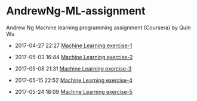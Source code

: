 # AndrewNg-ML-assignment
Andrew Ng Machine learning programming assignment (Coursera) by Quin Wu


- 2017-04-27 22:27  [Machine Learning exercise-1](https://github.com/Aemonwk/AndrewNg-ML-exercise/tree/master/machine-learning-ex1)

- 2017-05-03 16:44  [Machine Learning exercise-2](https://github.com/Aemonwk/AndrewNg-ML-exercise/tree/master/machine-learning-ex2)

- 2017-05-08 21:31  [Machine Learning exercise-3](https://github.com/Aemonwk/AndrewNg-ML-exercise/tree/master/machine-learning-ex3)

- 2017-05-15 22:52  [Machine Learning exercise-4](https://github.com/Aemonwk/AndrewNg-ML-exercise/tree/master/machine-learning-ex4)

- 2017-05-24 18:09  [Machine Learning exercise-5](https://github.com/Aemonwk/AndrewNg-ML-exercise/tree/master/machine-learning-ex5)

